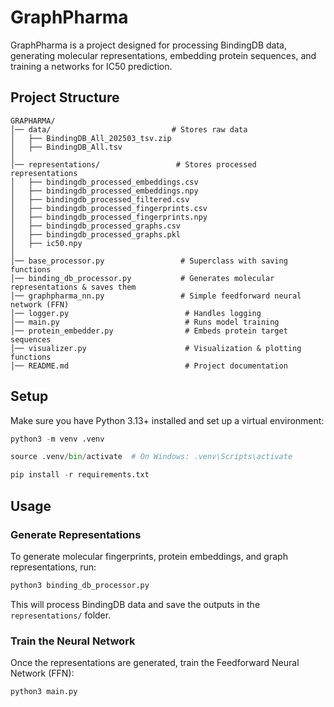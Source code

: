 # GraphPharma
GraphPharma is a project designed for processing BindingDB data, generating molecular representations, embedding protein sequences, and training a networks for IC50 prediction.

## Project Structure
```
GRAPHARMA/
│── data/                           # Stores raw data
│   ├── BindingDB_All_202503_tsv.zip
│   ├── BindingDB_All.tsv
│
│── representations/                 # Stores processed representations
│   ├── bindingdb_processed_embeddings.csv
│   ├── bindingdb_processed_embeddings.npy
│   ├── bindingdb_processed_filtered.csv
│   ├── bindingdb_processed_fingerprints.csv
│   ├── bindingdb_processed_fingerprints.npy
│   ├── bindingdb_processed_graphs.csv
│   ├── bindingdb_processed_graphs.pkl
│   ├── ic50.npy
│
│── base_processor.py                 # Superclass with saving functions
│── binding_db_processor.py           # Generates molecular representations & saves them
│── graphpharma_nn.py                 # Simple feedforward neural network (FFN)
│── logger.py                          # Handles logging
│── main.py                            # Runs model training
│── protein_embedder.py                # Embeds protein target sequences
│── visualizer.py                      # Visualization & plotting functions
│── README.md                          # Project documentation
```

## Setup
Make sure you have Python 3.13+ installed and set up a virtual environment:

```python
python3 -m venv .venv

source .venv/bin/activate  # On Windows: .venv\Scripts\activate

pip install -r requirements.txt
```

##  Usage

### Generate Representations
To generate molecular fingerprints, protein embeddings, and graph representations, run:

```python
python3 binding_db_processor.py
```
This will process BindingDB data and save the outputs in the `representations/` folder.


### Train the Neural Network
Once the representations are generated, train the Feedforward Neural Network (FFN):

```python
python3 main.py
```
